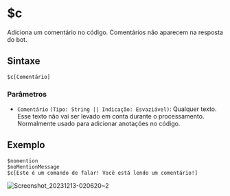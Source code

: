 # $c
Adiciona um comentário no código. Comentários não aparecem na resposta do bot.

## Sintaxe
```
$c[Comentário]
```

### Parâmetros 
- `Comentário` `(Tipo: String || Indicação: Esvaziável)`: Qualquer texto. Esse texto não vai ser levado em conta durante o processamento. Normalmente usado para adicionar anotações no código.
## Exemplo
```
$nomention
$noMentionMessage
$c[Este é um comando de falar! Você está lendo um comentário!]
```
![Screenshot_20231213-020620~2](https://github.com/Kemi-Rawr/bdfd-wiki/assets/111205130/9791ff45-f328-4e7c-9593-541fd922a522)
